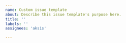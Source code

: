 ```yaml
---
name: Custom issue template
about: Describe this issue template's purpose here.
title: ''
labels: ''
assignees: 'aksis'

---
```



